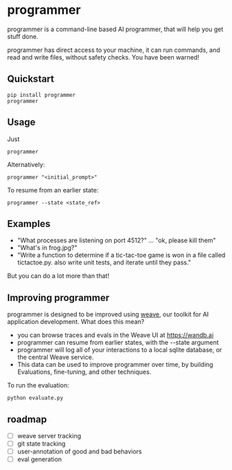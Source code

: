 # programmer

programmer is a command-line based AI programmer, that will help you get stuff done.

programmer has direct access to your machine, it can run commands, and read and write files, without safety checks. You have been warned!

## Quickstart

```
pip install programmer
programmer 
```

## Usage

Just

```
programmer
```

Alternatively:
```
programmer "<initial_prompt>"
```

To resume from an earlier state:
```
programmer --state <state_ref>
```

## Examples

- "What processes are listening on port 4512?" ... "ok, please kill them"
- "What's in frog.jpg?"
- "Write a function to determine if a tic-tac-toe game is won in a file called tictactoe.py. also write unit tests, and iterate until they pass."

But you can do a lot more than that!

## Improving programmer

programmer is designed to be improved using [weave](https://wandb.me/weave), our toolkit for AI application development. What does this mean?

- you can browse traces and evals in the Weave UI at https://wandb.ai
- programmer can resume from earlier states, with the --state argument
- programmer will log all of your interactions to a local sqlite database, or the central Weave service.
- This data can be used to improve programmer over time, by building Evaluations, fine-tuning, and other techniques.

To run the evaluation:

```
python evaluate.py
```

## roadmap

- [ ] weave server tracking
- [ ] git state tracking
- [ ] user-annotation of good and bad behaviors
- [ ] eval generation